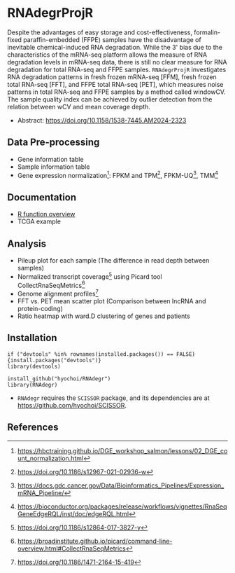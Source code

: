 # RNAdegrProjR

Despite the advantages of easy storage and cost-effectiveness, formalin-fixed paraffin-embedded (FFPE) samples have the disadvantage of inevitable chemical-induced RNA degradation. While the 3' bias due to the characteristics of the mRNA-seq platform allows the measure of RNA degradation levels in mRNA-seq data, there is still no clear measure for RNA degradation for total RNA-seq and FFPE samples.
`RNAdegrProjR` investigates RNA degradation patterns in fresh frozen mRNA-seq [FFM], fresh frozen total RNA-seq [FFT], and FFPE total RNA-seq [PET], which measures noise patterns in total RNA-seq and FFPE samples by a method called windowCV. The sample quality index can be achieved by outlier detection from the relation between wCV and mean coverage depth.

- Abstract: https://doi.org/10.1158/1538-7445.AM2024-2323


## Data Pre-processing
- Gene information table
- Sample information table
- Gene expression normalization[^1]: FPKM and TPM[^2], FPKM-UQ[^3], TMM[^4]
[^1]: https://hbctraining.github.io/DGE_workshop_salmon/lessons/02_DGE_count_normalization.html
[^2]: https://doi.org/10.1186/s12967-021-02936-w
[^3]: https://docs.gdc.cancer.gov/Data/Bioinformatics_Pipelines/Expression_mRNA_Pipeline/
[^4]: https://bioconductor.org/packages/release/workflows/vignettes/RnaSeqGeneEdgeRQL/inst/doc/edgeRQL.html


## Documentation
- [R function overview](https://github.com/hyochoi/RNAdegrProjR/blob/master/doc/doc_Rfn.md)
- TCGA example


## Analysis
- Pileup plot for each sample (The difference in read depth between samples)
- Normalized transcript coverage[^5] using Picard tool CollectRnaSeqMetrics[^6]
- Genome alignment profiles[^7]
- FFT vs. PET mean scatter plot (Comparison between lncRNA and protein-coding)
- Ratio heatmap with ward.D clustering of genes and patients
[^5]: https://doi.org/10.1186/s12864-017-3827-y
[^6]: https://broadinstitute.github.io/picard/command-line-overview.html#CollectRnaSeqMetrics
[^7]: https://doi.org/10.1186/1471-2164-15-419


## Installation
```
if ("devtools" %in% rownames(installed.packages()) == FALSE) {install.packages("devtools")}
library(devtools)

install_github("hyochoi/RNAdegr")
library(RNAdegr)
```
- `RNAdegr` requires the `SCISSOR` package, and its dependencies are at https://github.com/hyochoi/SCISSOR.


## References
